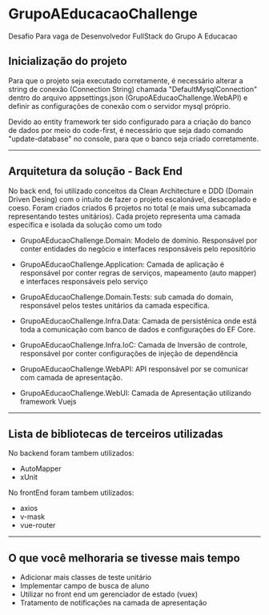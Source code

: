 # GrupoAEducacaoChallenge
Desafio Para vaga de Desenvolvedor FullStack do Grupo A Educacao

## Inicialização do projeto
  Para que o projeto seja executado corretamente, é necessário alterar a string de conexão (Connection String) chamada "DefaultMysqlConnection" dentro do arquivo 
  appsettings.json  (GrupoAEducaoChallenge.WebAPI) e definir as configurações de conexão com o servidor mysql próprio.
  
  Devido ao entity framework ter sido configurado para a criação do banco de dados por meio do code-first, é necessário que seja dado comando "update-database" no console, 
  para que o banco seja criado corretamente.
  
---------------------------------------------------------------------------------------
## Arquitetura da solução - Back End
  No back end, foi utilizado conceitos da Clean Architecture e DDD (Domain Driven Desing) com o intuito de fazer o projeto escalonável, desacoplado e coeso.
  Foram criados criados 6 projetos no total (e mais uma subcamada representando testes unitários). Cada projeto representa uma camada específica e isolada da solução como um todo

- GrupoAEducaoChallenge.Domain: 
  Modelo de domínio. Responsável por conter entidades do negócio e interfaces responsáveis pelo repositório
  
- GrupoAEducaoChallenge.Application: 
  Camada de aplicação é responsável por conter regras de serviços, mapeamento (auto mapper) e interfaces responsáveis pelo serviço
  
- GrupoAEducaoChallenge.Domain.Tests: 
  sub camada do domain, responsável pelos testes unitários da camada específica. 

- GrupoAEducaoChallenge.Infra.Data:
  Camada de persistênica onde está toda a comunicação com banco de dados e configurações do EF Core.

- GrupoAEducaoChallenge.Infra.IoC:
  Camada de Inversão de controle, responsável por conter configurações de injeção de dependência

- GrupoAEducaoChallenge.WebAPI: 
  API responsável por se comunicar com camada de apresentação.

- GrupoAEducaoChallenge.WebUI: 
  Camada de Apresentação utilizando framework Vuejs
  
---------------------------------------------------------------------------------------
  
## Lista de bibliotecas de terceiros utilizadas
  No backend foram tambem utilizados:
  - AutoMapper  
  - xUnit
    
  No frontEnd foram tambem utilizados:
  - axios  
  - v-mask
  - vue-router
    
---------------------------------------------------------------------------------------
## O que você melhoraria se tivesse mais tempo
  - Adicionar mais classes de teste unitário
  - Implementar campo de busca de aluno
  - Utilizar no front end um gerenciador de estado (vuex)
  - Tratamento de notificações na camada de apresentação
